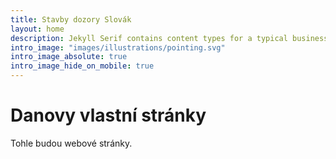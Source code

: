 ```yaml
---
title: Stavby dozory Slovák
layout: home
description: Jekyll Serif contains content types for a typical business website. The theme is fully responsive, blazing fast and artfully illustrated.
intro_image: "images/illustrations/pointing.svg"
intro_image_absolute: true
intro_image_hide_on_mobile: true
---
```


# Danovy vlastní stránky

Tohle budou webové stránky.
